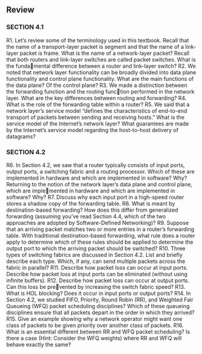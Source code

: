 ## Review
### SECTION 4.1
R1. Let’s review some of the terminology used in this textbook. Recall that the name of a transport-layer packet is segment and that the name of a link-layer packet is frame. What is the name of a network-layer packet? Recall that both routers and link-layer switches are called packet switches. What is the fundamental difference between a router and link-layer switch? R2. We noted that network layer functionality can be broadly divided into data plane functionality and control plane functionality. What are the main functions of the data plane? Of the control plane? R3. We made a distinction between the forwarding function and the routing function performed in the network layer. What are the key differences between routing and forwarding? R4. What is the role of the forwarding table within a router? R5. We said that a network layer’s service model “defines the characteristics of end-to-end transport of packets between sending and receiving hosts.” What is the service model of the Internet’s network layer? What guarantees are made by the Internet’s service model regarding the host-to-host delivery of datagrams?

### SECTION 4.2

R6. In Section 4.2, we saw that a router typically consists of input ports, output ports, a switching fabric and a routing processor. Which of these are implemented in hardware and which are implemented in software? Why? Returning to the notion of the network layer’s data plane and control plane, which are implemented in hardware and which are implemented in software? Why? R7. Discuss why each input port in a high-speed router stores a shadow copy of the forwarding table. R8. What is meant by destination-based forwarding? How does this differ from generalized forwarding (assuming you’ve read Section 4.4, which of the two approaches are adopted by Software-Defined Networking)? R9. Suppose that an arriving packet matches two or more entries in a router’s forwarding table. With traditional destination-based forwarding, what rule does a router apply to determine which of these rules should be applied to determine the output port to which the arriving packet should be switched? R10. Three types of switching fabrics are discussed in Section 4.2. List and briefly describe each type. Which, if any, can send multiple packets across the fabric in parallel? R11. Describe how packet loss can occur at input ports. Describe how packet loss at input ports can be eliminated (without using infinite buffers). R12. Describe how packet loss can occur at output ports. Can this loss be prevented by increasing the switch fabric speed? R13. What is HOL blocking? Does it occur in input ports or output ports? R14. In Section 4.2, we studied FIFO, Priority, Round Robin (RR), and Weighted Fair Queueing (WFQ) packet scheduling disciplines? Which of these queueing disciplines ensure that all packets depart in the order in which they arrived? R15. Give an example showing why a network operator might want one class of packets to be given priority over another class of packets. R16. What is an essential different between RR and WFQ packet scheduling? Is there a case (Hint: Consider the WFQ weights) where RR and WFQ will behave exactly the same?

